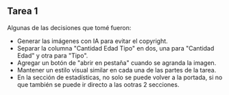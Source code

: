 ## Tarea 1
Algunas de las decisiones que tomé fueron:
- Generar las imágenes con IA para evitar el copyright.
- Separar la columna "Cantidad Edad Tipo" en dos, una para "Cantidad Edad" y otra para "Tipo".
- Agregar un botón de "abrir en pestaña" cuando se agranda la imagen.
- Mantener un estilo visual similar en cada una de las partes de la tarea.
- En la sección de estadísticas, no solo se puede volver a la portada, si no que también se puede ir directo a las ootras 2 secciones.
